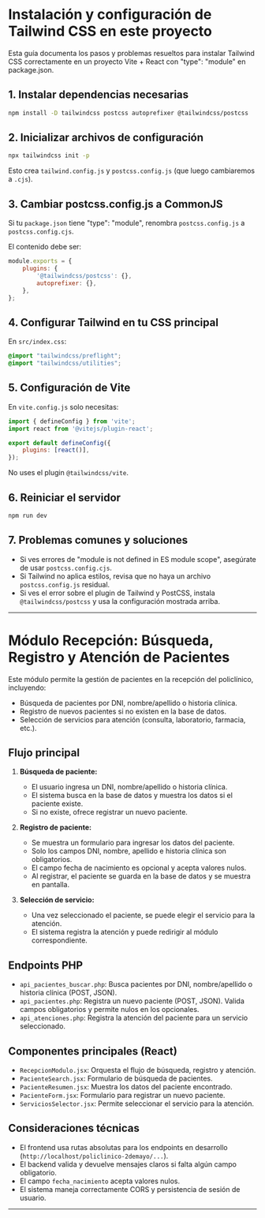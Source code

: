 # Instalación y configuración de Tailwind CSS en este proyecto

Esta guía documenta los pasos y problemas resueltos para instalar Tailwind CSS correctamente en un proyecto Vite + React con "type": "module" en package.json.

## 1. Instalar dependencias necesarias

```bash
npm install -D tailwindcss postcss autoprefixer @tailwindcss/postcss
```

## 2. Inicializar archivos de configuración

```bash
npx tailwindcss init -p
```

Esto crea `tailwind.config.js` y `postcss.config.js` (que luego cambiaremos a `.cjs`).

## 3. Cambiar postcss.config.js a CommonJS

Si tu `package.json` tiene "type": "module", renombra `postcss.config.js` a `postcss.config.cjs`.

El contenido debe ser:

```js
module.exports = {
	plugins: {
		'@tailwindcss/postcss': {},
		autoprefixer: {},
	},
};
```

## 4. Configurar Tailwind en tu CSS principal

En `src/index.css`:

```css
@import "tailwindcss/preflight";
@import "tailwindcss/utilities";
```

## 5. Configuración de Vite

En `vite.config.js` solo necesitas:

```js
import { defineConfig } from 'vite';
import react from '@vitejs/plugin-react';

export default defineConfig({
	plugins: [react()],
});
```

No uses el plugin `@tailwindcss/vite`.

## 6. Reiniciar el servidor

```bash
npm run dev
```

## 7. Problemas comunes y soluciones

- Si ves errores de "module is not defined in ES module scope", asegúrate de usar `postcss.config.cjs`.
- Si Tailwind no aplica estilos, revisa que no haya un archivo `postcss.config.js` residual.
- Si ves el error sobre el plugin de Tailwind y PostCSS, instala `@tailwindcss/postcss` y usa la configuración mostrada arriba.


---

# Módulo Recepción: Búsqueda, Registro y Atención de Pacientes

Este módulo permite la gestión de pacientes en la recepción del policlínico, incluyendo:

- Búsqueda de pacientes por DNI, nombre/apellido o historia clínica.
- Registro de nuevos pacientes si no existen en la base de datos.
- Selección de servicios para atención (consulta, laboratorio, farmacia, etc.).

## Flujo principal

1. **Búsqueda de paciente:**
	- El usuario ingresa un DNI, nombre/apellido o historia clínica.
	- El sistema busca en la base de datos y muestra los datos si el paciente existe.
	- Si no existe, ofrece registrar un nuevo paciente.

2. **Registro de paciente:**
	- Se muestra un formulario para ingresar los datos del paciente.
	- Solo los campos DNI, nombre, apellido e historia clínica son obligatorios.
	- El campo fecha de nacimiento es opcional y acepta valores nulos.
	- Al registrar, el paciente se guarda en la base de datos y se muestra en pantalla.

3. **Selección de servicio:**
	- Una vez seleccionado el paciente, se puede elegir el servicio para la atención.
	- El sistema registra la atención y puede redirigir al módulo correspondiente.

## Endpoints PHP

- `api_pacientes_buscar.php`: Busca pacientes por DNI, nombre/apellido o historia clínica (POST, JSON).
- `api_pacientes.php`: Registra un nuevo paciente (POST, JSON). Valida campos obligatorios y permite nulos en los opcionales.
- `api_atenciones.php`: Registra la atención del paciente para un servicio seleccionado.

## Componentes principales (React)

- `RecepcionModulo.jsx`: Orquesta el flujo de búsqueda, registro y atención.
- `PacienteSearch.jsx`: Formulario de búsqueda de pacientes.
- `PacienteResumen.jsx`: Muestra los datos del paciente encontrado.
- `PacienteForm.jsx`: Formulario para registrar un nuevo paciente.
- `ServiciosSelector.jsx`: Permite seleccionar el servicio para la atención.

## Consideraciones técnicas

- El frontend usa rutas absolutas para los endpoints en desarrollo (`http://localhost/policlinico-2demayo/...`).
- El backend valida y devuelve mensajes claros si falta algún campo obligatorio.
- El campo `fecha_nacimiento` acepta valores nulos.
- El sistema maneja correctamente CORS y persistencia de sesión de usuario.

---
